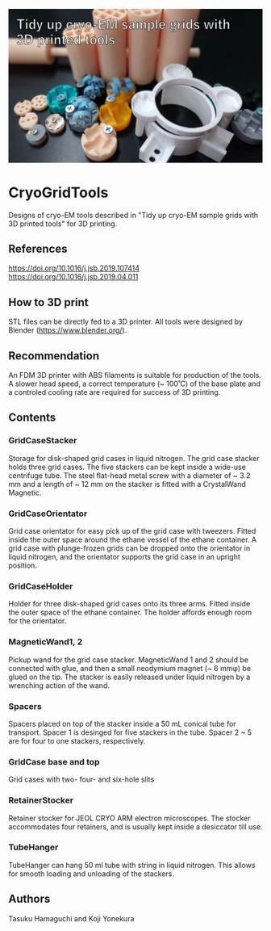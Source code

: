 ![Top](Image_for_top.png)
# CryoGridTools  
Designs of cryo-EM tools described in "Tidy up cryo-EM sample grids with 3D printed tools" for 3D printing.
## References
https://doi.org/10.1016/j.jsb.2019.107414
https://doi.org/10.1016/j.jsb.2019.04.011

## How to 3D print
STL files can be directly fed to a 3D printer.
All tools were designed by Blender (https://www.blender.org/).  
  
## Recommendation
An FDM 3D printer with ABS filaments is suitable for production of the tools.
A slower head speed, a correct temperature (~ 100˚C) of the base plate and a controled cooling rate are required for success of 3D printing.

## Contents
### GridCaseStacker
Storage for disk-shaped grid cases in liquid nitrogen. The grid case stacker holds three grid cases. The five stackers can be kept inside a wide-use centrifuge tube. The steel flat-head metal screw with a diameter of ~ 3.2 mm and a length of ~ 12 mm on the stacker is fitted with a CrystalWand Magnetic.

### GridCaseOrientator
Grid case orientator for easy pick up of the grid case with tweezers. Fitted inside the outer space around the ethane vessel of the ethane container. A grid case with plunge-frozen grids can be dropped onto the orientator in liquid nitrogen, and the orientator supports the grid case in an upright position.

### GridCaseHolder
Holder for three disk-shaped grid cases onto its three arms. Fitted inside the outer space of the ethane container. The holder affords enough room for the orientator.

### MagneticWand1, 2
Pickup wand for the grid case stacker. MagneticWand 1 and 2 should be connected with glue, and then a small neodymium magnet (~ 6 mmφ) be glued on the tip. The stacker is easily released under liquid nitrogen by a wrenching action of the wand.

### Spacers
Spacers placed on top of the stacker inside a 50 mL conical tube for transport. Spacer 1 is desinged for five stackers in the tube. Spacer 2 ~ 5 are for four to one stackers, respectively.

### GridCase base and top
Grid cases with two- four- and six-hole slits

### RetainerStocker
Retainer stocker for JEOL CRYO ARM electron microscopes. The stocker accommodates four retainers, and is usually kept inside a desiccator till use.

### TubeHanger
TubeHanger can hang 50 ml tube with string in liquid nitrogen. This allows for smooth loading and unloading of the stackers.

## Authors
Tasuku Hamaguchi and Koji Yonekura

